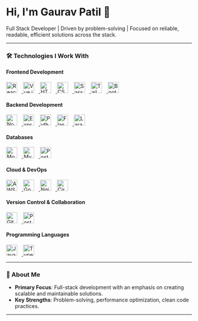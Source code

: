 <div align="left">
  <h1>Hi, I'm Gaurav Patil 👋</h1>
  <p>Full Stack Developer | Driven by problem-solving | Focused on reliable, readable, efficient solutions across the stack.</p>
</div>

---

### 🛠️ Technologies I Work With

#### **Frontend Development**
<div align="left">
  <a href="https://reactjs.org/" target="_blank" rel="noreferrer">
    <img src="https://img.shields.io/badge/-React-61DAFB?style=flat&logo=react&logoColor=white" alt="React"  height="30" style="margin-right: 12px;"/>
  </a>
  <a href="https://vuejs.org/" target="_blank" rel="noreferrer">
    <img src="https://img.shields.io/badge/-Vue.js-4FC08D?style=flat&logo=vue.js&logoColor=white" alt="Vue.js"  height="30" style="margin-right: 12px;"/>
  </a>
  <a href="https://www.w3.org/html/" target="_blank" rel="noreferrer">
    <img src="https://img.shields.io/badge/-HTML5-E34F26?style=flat&logo=html5&logoColor=white" alt="HTML5"  height="30" style="margin-right: 12px;"/>
  </a>
  <a href="https://www.w3schools.com/css/" target="_blank" rel="noreferrer">
    <img src="https://img.shields.io/badge/-CSS3-1572B6?style=flat&logo=css3&logoColor=white" alt="CSS3"  height="30" style="margin-right: 12px;"/>
  </a>
  <a href="https://sass-lang.com" target="_blank" rel="noreferrer">
    <img src="https://img.shields.io/badge/-Sass-CC6699?style=flat&logo=sass&logoColor=white" alt="Sass"  height="30" style="margin-right: 12px;"/>
  </a>
  <a href="https://tailwindcss.com/" target="_blank" rel="noreferrer">
    <img src="https://img.shields.io/badge/-Tailwind_CSS-06B6D4?style=flat&logo=tailwindcss&logoColor=white" alt="Tailwind CSS"  height="30" style="margin-right: 12px;"/>
  </a>
  <a href="https://getbootstrap.com" target="_blank" rel="noreferrer">
    <img src="https://img.shields.io/badge/-Bootstrap-7952B3?style=flat&logo=bootstrap&logoColor=white" alt="Bootstrap"  height="30" style="margin-right: 12px;"/>
  </a>
</div>

#### **Backend Development**
<div align="left">
  <a href="https://nodejs.org" target="_blank" rel="noreferrer">
    <img src="https://img.shields.io/badge/-Node.js-339933?style=flat&logo=node.js&logoColor=white" alt="Node.js"  height="30" style="margin-right: 12px;"/>
  </a>
  <a href="https://expressjs.com" target="_blank" rel="noreferrer">
    <img src="https://img.shields.io/badge/-Express.js-000000?style=flat&logo=express&logoColor=white" alt="Express.js"  height="30" style="margin-right: 12px;"/>
  </a>
  <a href="https://www.python.org" target="_blank" rel="noreferrer">
    <img src="https://img.shields.io/badge/-Python-3776AB?style=flat&logo=python&logoColor=white" alt="Python"  height="30" style="margin-right: 12px;"/>
  </a>
  <a href="https://flask.palletsprojects.com/" target="_blank" rel="noreferrer">
    <img src="https://img.shields.io/badge/-Flask-000000?style=flat&logo=flask&logoColor=white" alt="Flask"  height="30" style="margin-right: 12px;"/>
  </a>
  <a href="https://laravel.com/" target="_blank" rel="noreferrer">
    <img src="https://img.shields.io/badge/-Laravel-FF2D20?style=flat&logo=laravel&logoColor=white" alt="Laravel"  height="30" style="margin-right: 12px;"/>
  </a>
</div>

#### **Databases**
<div align="left">
  <a href="https://www.mongodb.com/" target="_blank" rel="noreferrer">
    <img src="https://img.shields.io/badge/-MongoDB-47A248?style=flat&logo=mongodb&logoColor=white" alt="MongoDB"  height="30" style="margin-right: 12px;"/>
  </a>
  <a href="https://www.mysql.com/" target="_blank" rel="noreferrer">
    <img src="https://img.shields.io/badge/-MySQL-00758F?style=flat&logo=mysql&logoColor=white" alt="MySQL"  height="30" style="margin-right: 12px;"/>
  </a>
  <a href="https://www.postgresql.org" target="_blank" rel="noreferrer">
    <img src="https://img.shields.io/badge/-PostgreSQL-336791?style=flat&logo=postgresql&logoColor=white" alt="PostgreSQL"  height="30" style="margin-right: 12px;"/>
  </a>
</div>

#### **Cloud & DevOps**
<div align="left">
  <a href="https://aws.amazon.com" target="_blank" rel="noreferrer">
    <img src="https://img.shields.io/badge/-AWS-232F3E?style=flat&logo=amazonaws&logoColor=white" alt="AWS"  height="30" style="margin-right: 12px;"/>
  </a>
  <a href="https://cloud.google.com" target="_blank" rel="noreferrer">
    <img src="https://img.shields.io/badge/-Google_Cloud-4285F4?style=flat&logo=googlecloud&logoColor=white" alt="Google Cloud"  height="30" style="margin-right: 12px;"/>
  </a>
  <a href="https://www.nginx.com" target="_blank" rel="noreferrer">
    <img src="https://img.shields.io/badge/-Nginx-009639?style=flat&logo=nginx&logoColor=white" alt="Nginx"  height="30" style="margin-right: 12px;"/>
  </a>
  <a href="https://circleci.com" target="_blank" rel="noreferrer">
    <img src="https://img.shields.io/badge/-CircleCI-343434?style=flat&logo=circleci&logoColor=white" alt="CircleCI"  height="30" style="margin-right: 12px;"/>
  </a>
</div>

#### **Version Control & Collaboration**
<div align="left">
  <a href="https://git-scm.com/" target="_blank" rel="noreferrer">
    <img src="https://img.shields.io/badge/-Git-F05032?style=flat&logo=git&logoColor=white" alt="Git"  height="30" style="margin-right: 12px;"/>
  </a>
  <a href="https://postman.com" target="_blank" rel="noreferrer">
    <img src="https://img.shields.io/badge/-Postman-FF6C37?style=flat&logo=postman&logoColor=white" alt="Postman"  height="30" style="margin-right: 12px;"/>
  </a>
</div>

#### **Programming Languages**
<div align="left">
  <a href="https://developer.mozilla.org/en-US/docs/Web/JavaScript" target="_blank" rel="noreferrer">
    <img src="https://img.shields.io/badge/-JavaScript-F7DF1E?style=flat&logo=javascript&logoColor=white" alt="JavaScript"  height="30" style="margin-right: 12px;"/>
  </a>
  <a href="https://www.typescriptlang.org/" target="_blank" rel="noreferrer">
    <img src="https://img.shields.io/badge/-TypeScript-3178C6?style=flat&logo=typescript&logoColor=white" alt="TypeScript"  height="30" style="margin-right: 12px;"/>
  </a>
</div>

---

### 🚀 About Me

- **Primary Focus**: Full-stack development with an emphasis on creating scalable and maintainable solutions.
- **Key Strengths**: Problem-solving, performance optimization, clean code practices.

---

